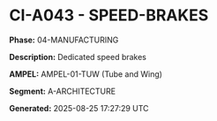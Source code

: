 # CI-A043 - SPEED-BRAKES

**Phase:** 04-MANUFACTURING

**Description:** Dedicated speed brakes

**AMPEL:** AMPEL-01-TUW (Tube and Wing)

**Segment:** A-ARCHITECTURE

**Generated:** 2025-08-25 17:27:29 UTC
